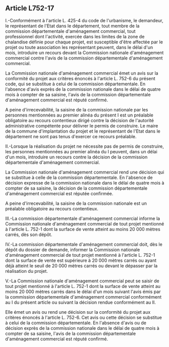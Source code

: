 Article L752-17
----
I.-Conformément à l'article L. 425-4 du code de l'urbanisme, le demandeur, le
représentant de l'Etat dans le département, tout membre de la commission
départementale d'aménagement commercial, tout professionnel dont l'activité,
exercée dans les limites de la zone de chalandise définie pour chaque projet,
est susceptible d'être affectée par le projet ou toute association les
représentant peuvent, dans le délai d'un mois, introduire un recours devant la
Commission nationale d'aménagement commercial contre l'avis de la commission
départementale d'aménagement commercial.

La Commission nationale d'aménagement commercial émet un avis sur la conformité
du projet aux critères énoncés à l'article L. 752-6 du présent code, qui se
substitue à celui de la commission départementale. En l'absence d'avis exprès de
la commission nationale dans le délai de quatre mois à compter de sa saisine,
l'avis de la commission départementale d'aménagement commercial est réputé
confirmé.

A peine d'irrecevabilité, la saisine de la commission nationale par les
personnes mentionnées au premier alinéa du présent I est un préalable
obligatoire au recours contentieux dirigé contre la décision de l'autorité
administrative compétente pour délivrer le permis de construire. Le maire de la
commune d'implantation du projet et le représentant de l'Etat dans le
département ne sont pas tenus d'exercer ce recours préalable.

II.-Lorsque la réalisation du projet ne nécessite pas de permis de construire,
les personnes mentionnées au premier alinéa du I peuvent, dans un délai d'un
mois, introduire un recours contre la décision de la commission départementale
d'aménagement commercial.

La Commission nationale d'aménagement commercial rend une décision qui se
substitue à celle de la commission départementale. En l'absence de décision
expresse de la commission nationale dans le délai de quatre mois à compter de sa
saisine, la décision de la commission départementale d'aménagement commercial
est réputée confirmée.

A peine d'irrecevabilité, la saisine de la commission nationale est un préalable
obligatoire au recours contentieux.

III.-La commission départementale d'aménagement commercial informe la Commission
nationale d'aménagement commercial de tout projet mentionné à l'article L. 752-1
dont la surface de vente atteint au moins 20 000 mètres carrés, dès son dépôt.

IV.-La commission départementale d'aménagement commercial doit, dès le dépôt du
dossier de demande, informer la Commission nationale d'aménagement commercial de
tout projet mentionné à l'article L. 752-1 dont la surface de vente est
supérieure à 20 000 mètres carrés ou ayant déjà atteint le seuil de 20 000
mètres carrés ou devant le dépasser par la réalisation du projet.

V.-La Commission nationale d'aménagement commercial peut se saisir de tout
projet mentionné à l'article L. 752-1 dont la surface de vente atteint au moins
20 000 mètres carrés dans le délai d'un mois suivant l'avis émis par la
commission départementale d'aménagement commercial conformément au I du présent
article ou suivant la décision rendue conformément au II.

Elle émet un avis ou rend une décision sur la conformité du projet aux critères
énoncés à l'article L. 752-6. Cet avis ou cette décision se substitue à celui de
la commission départementale. En l'absence d'avis ou de décision exprès de la
commission nationale dans le délai de quatre mois à compter de sa saisine,
l'avis de la commission départementale d'aménagement commercial est réputé
confirmé.
